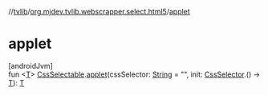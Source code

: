 //[tvlib](../../index.md)/[org.mjdev.tvlib.webscrapper.select.html5](index.md)/[applet](applet.md)

# applet

[androidJvm]\
fun &lt;[T](applet.md)&gt; [CssSelectable](../org.mjdev.tvlib.webscrapper.select/-css-selectable/index.md).[applet](applet.md)(cssSelector: [String](https://kotlinlang.org/api/latest/jvm/stdlib/kotlin/-string/index.html) = &quot;&quot;, init: [CssSelector](../org.mjdev.tvlib.webscrapper.select/-css-selector/index.md).() -&gt; [T](applet.md)): [T](applet.md)

